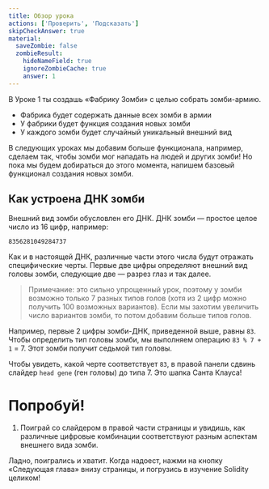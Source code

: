 ```yaml
---
title: Обзор урока
actions: ['Проверить', 'Подсказать']
skipCheckAnswer: true
material:
  saveZombie: false
  zombieResult:
    hideNameField: true
    ignoreZombieCache: true
    answer: 1
---
```


В Уроке 1 ты создашь «Фабрику Зомби» с целью собрать зомби-армию. 

* Фабрика будет содержать данные всех зомби в армии
* У фабрики будет функция создания новых зомби
* У каждого зомби будет случайный уникальный внешний вид

В следующих уроках мы добавим больше функционала, например, сделаем так, чтобы зомби мог нападать на людей и других зомби! Но пока мы будем добираться до этого момента, напишем базовый функционал создания новых зомби. 

## Как устроена ДНК зомби 

Внешний вид зомби обусловлен его ДНК. ДНК зомби — простое целое число из 16 цифр, например: 

```
8356281049284737
```

Как и в настоящей ДНК, различные части этого числа будут отражать специфические черты. Первые две цифры определяют внешний вид головы зомби, следующие две — разрез глаз и так далее. 

> Примечание: это сильно упрощенный урок, поэтому у зомби возможно только 7 разных типов голов (хотя из 2 цифр можно получить 100 возможных вариантов). Если мы захотим увеличить число вариантов зомби, то потом добавим больше типов голов. 

Например, первые 2 цифры зомби-ДНК, приведенной выше, равны `83`. Чтобы определить тип головы зомби, мы выполняем операцию `83 % 7 + 1` = 7. Этот зомби получит седьмой тип головы.

Чтобы увидеть, какой черте соответствует `83`, в правой панели сдвинь слайдер `head gene` (ген головы) до типа 7. Это шапка Санта Клауса!

# Попробуй!

1. Поиграй со слайдером в правой части страницы и увидишь, как различные цифровые комбинации соответствуют разным аспектам внешнего вида зомби. 

Ладно, поигрались и хватит. Когда надоест, нажми на кнопку «Следующая глава» внизу страницы, и погрузись в изучение Solidity целиком! 
